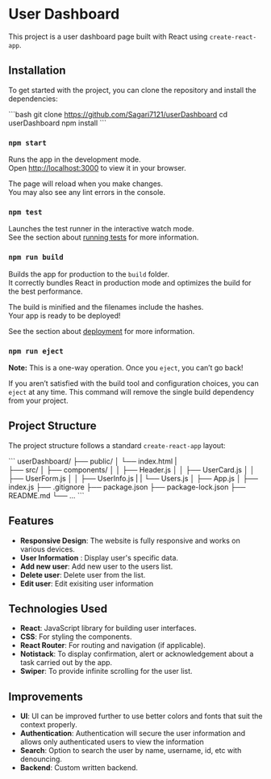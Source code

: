# User Dashboard

This project is a user dashboard page built with React using `create-react-app`. 

## Installation

To get started with the project, you can clone the repository and install the dependencies:

\```bash
git clone https://github.com/Sagari7121/userDashboard
cd userDashboard
npm install
\```

### `npm start`

Runs the app in the development mode.\
Open [http://localhost:3000](http://localhost:3000) to view it in your browser.

The page will reload when you make changes.\
You may also see any lint errors in the console.

### `npm test`

Launches the test runner in the interactive watch mode.\
See the section about [running tests](https://facebook.github.io/create-react-app/docs/running-tests) for more information.

### `npm run build`

Builds the app for production to the `build` folder.\
It correctly bundles React in production mode and optimizes the build for the best performance.

The build is minified and the filenames include the hashes.\
Your app is ready to be deployed!

See the section about [deployment](https://facebook.github.io/create-react-app/docs/deployment) for more information.

### `npm run eject`

**Note:** This is a one-way operation. Once you `eject`, you can’t go back!

If you aren’t satisfied with the build tool and configuration choices, you can `eject` at any time. This command will remove the single build dependency from your project.

## Project Structure

The project structure follows a standard `create-react-app` layout:

\```
userDashboard/
├── public/
│   └── index.html
|  
├── src/
│   ├── components/
│   │   ├── Header.js
│   │   ├── UserCard.js
│   │   ├── UserForm.js
│   │   ├── UserInfo.js
|   |   └── Users.js
│   ├── App.js
│   ├── index.js
├── .gitignore
├── package.json
├── package-lock.json
├── README.md
└── ...
\```

## Features 

- **Responsive Design**: The website is fully responsive and works on various devices.
- **User Information** : Display user's specific data.
- **Add new user**: Add new user to the users list.
- **Delete user**: Delete user from the list.
- **Edit user**: Edit exisiting user information

## Technologies Used

- **React**: JavaScript library for building user interfaces.
- **CSS**: For styling the components.
- **React Router**: For routing and navigation (if applicable).
- **Notistack**: To display confirmation, alert or acknowledgement about a task carried out by the app.
- **Swiper**: To provide  infinite scrolling for the user list.

## Improvements 

- **UI**: UI can be improved further to use better colors and fonts that suit the context properly.
- **Authentication**: Authentication will secure the user information and allows only authenticated users to
view the information
- **Search**: Option to search the user by name, username, id, etc with denouncing.
- **Backend**: Custom written backend.
